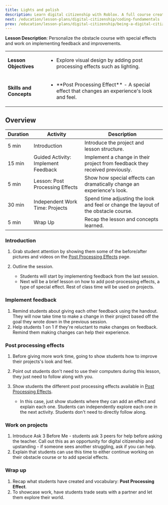 ```yaml
---
title: Lights and polish
description: Learn digital citizenship with Roblox. A full course created for middle to high school students. This session has students improve their projects.
next: /education/lesson-plans/digital-citizenship/coding-fundamentals
prev: /education/lesson-plans/digital-citizenship/being-a-digital-citizen
---
```


**Lesson Description**: Personalize the obstacle course with special effects and work on implementing feedback and improvements.

<table>
<tbody>
   <tr>
    <td><b>Lesson Objectives</b></td>
    <td>
      <ul>
        <li>Explore visual design by adding post processing effects such as lighting. </li>
        </ul>
      </td>
   </tr>
   <tr>
    <td><b>Skills and Concepts</b></td>
    <td>
    <ul>
    <li>**Post Processing Effect** - A special effect that changes an experience's look and feel.</li>
    </ul>
    </td>
   </tr>

</tbody>
</table>

## Overview

<table>
  <thead>
    <tr>
      <th>Duration</th>
      <th>Activity</th>
      <th>Description </th>
    </tr>
  </thead>
  <tbody>
    <tr>
      <td>5 min</td>
      <td>Introduction</td>
      <td>Introduce the project and lesson structure.</td>
    </tr>
    <tr>
      <td>15 min</td>
      <td>Guided Activity: Implement Feedback</td>
      <td>Implement a change in their project from feedback they received previously.</td>
    </tr>
    <tr>
      <td>5 min</td>
      <td>Lesson: Post Processing Effects</td>
      <td>Show how special effects can dramatically change an experience's look. </td>
    </tr>
    <tr>
      <td>30 min</td>
      <td>Independent Work Time: Projects</td>
      <td>Spend time adjusting the look and feel or change the layout of the obstacle course. </td>
    </tr>
    <tr>
      <td>5 min</td>
      <td>Wrap Up</td>
      <td>Recap the lesson and concepts learned.</td>
    </tr>
  </tbody>
</table>

### Introduction

1. Grab student attention by showing them some of the before/after pictures and videos on the <a href="../../../environment/post-processing-effects.md" target="_blank" rel="noopener">Post Processing Effects</a> page.
2. Outline the session.

   - Students will start by implementing feedback from the last session.
   - Next will be a brief lesson on how to add post-processing effects, a type of special effect. Rest of class time will be used on projects.

### Implement feedback

1. Remind students about giving each other feedback using the handout. They will now take time to make a change in their project based off the goal they wrote down in the previous session.
2. Help students 1 on 1 if they're reluctant to make changes on feedback. Remind them making changes can help their experience.

### Post processing effects

1. Before giving more work time, going to show students how to improve their projects's look and feel.
2. Point out students don't need to use their computers during this lesson, they just need to follow along with you.
3. Show students the different post processing effects available in <a href="../../../environment/post-processing-effects.md" target="_blank" rel="noopener">Post Processing Effects</a>.

   - In this case, just show students where they can add an effect and explain each one. Students can independently explore each one in the next activity. Students don't need to directly follow along.

### Work on projects

1. Introduce Ask 3 Before Me - students ask 3 peers for help before asking the teacher. Call out this as an opportunity for digital citizenship and upstanding - if someone sees another struggling, ask if you can help.
2. Explain that students can use this time to either continue working on their obstacle course or to add special effects.

### Wrap up

1. Recap what students have created and vocabulary: **Post Processing Effect**.
2. To showcase work, have students trade seats with a partner and let them explore their world.
